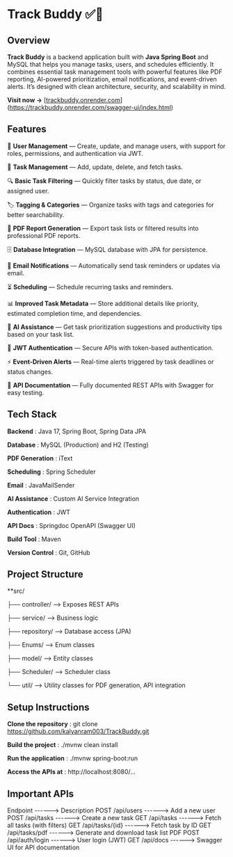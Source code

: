 # Track Buddy ✅📅  

## Overview  
**Track Buddy** is a backend application built with **Java Spring Boot** and MySQL that helps you manage tasks, users, and schedules efficiently. It combines essential task management tools with powerful features like PDF reporting, AI-powered prioritization, email notifications, and event-driven alerts. It’s designed with clean architecture, security, and scalability in mind.

**Visit now →** [[trackbuddy.onrender.com](trackbuddy.onrender.com)](https://trackbuddy.onrender.com/swagger-ui/index.html)

## Features  
👥 **User Management** — Create, update, and manage users, with support for roles, permissions, and authentication via JWT.

📝 **Task Management** — Add, update, delete, and fetch tasks.

🔍 **Basic Task Filtering** — Quickly filter tasks by status, due date, or assigned user.

🏷️ **Tagging & Categories** — Organize tasks with tags and categories for better searchability.

📄 **PDF Report Generation** — Export task lists or filtered results into professional PDF reports.

🗄️ **Database Integration** — MySQL database with JPA for persistence.

📧 **Email Notifications** — Automatically send task reminders or updates via email.

⏳ **Scheduling** — Schedule recurring tasks and reminders.

📊 **Improved Task Metadata** — Store additional details like priority, estimated completion time, and dependencies.

🤖 **AI Assistance** — Get task prioritization suggestions and productivity tips based on your task list.

🔐 **JWT Authentication** — Secure APIs with token-based authentication.

⚡ **Event-Driven Alerts** — Real-time alerts triggered by task deadlines or status changes.

📜 **API Documentation** — Fully documented REST APIs with Swagger for easy testing.

## Tech Stack  
**Backend**              : Java 17, Spring Boot, Spring Data JPA

**Database**             : MySQL (Production) and H2 (Testing)

**PDF Generation**       : iText

**Scheduling**           : Spring Scheduler

**Email**                : JavaMailSender

**AI Assistance**        : Custom AI Service Integration

**Authentication**       : JWT

**API Docs**             : Springdoc OpenAPI (Swagger UI)

**Build Tool**           : Maven

**Version Control**      : Git, GitHub


## Project Structure

**src/
 
 ├── controller/    --> Exposes REST APIs
 
 ├── service/       --> Business logic
 
 ├── repository/    --> Database access (JPA)

 ├── Enums/         --> Enum classes
 
 ├── model/         --> Entity classes
 
 ├── Scheduler/     --> Scheduler class
 
 └── util/          --> Utility classes for PDF generation, API integration


 ## Setup Instructions

**Clone the repository**  :  git clone https://github.com/kalyanram003/TrackBuddy.git 

**Build the project**      :  ./mvnw clean install 

**Run the application**    :  ./mvnw spring-boot:run

**Access the APIs at**     :  http://localhost:8080/...


## Important APIs

Endpoint                             ------>   Description
POST /api/users                      ------>   	Add a new user
POST /api/tasks                      ------>   	Create a new task
GET /api/tasks                       ------>   	Fetch all tasks (with filters)
GET /api/tasks/{id}                  ------>   	Fetch task by ID
GET /api/tasks/pdf                   ------>   	Generate and download task list PDF
POST /api/auth/login                 ------>   	User login (JWT)
GET /api/docs                        ------>   	Swagger UI for API documentation
